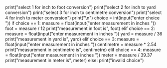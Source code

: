 print("select 1 for inch to foot conversion")
print("select 2 for inch to yard conversion")
print("select 3 for inch to centimetre conversion")
print("select 4 for inch to meter conversion")
print("\n")
choice = int(input("enter choice "))
if choice == 1:
    measure = float(input("enter measurement in inches "))
    foot = measure / 12
    print("measurement in foot is", foot)
elif choice == 2:
    measure = float(input("enter measurement in inches "))
    yard = measure / 36
    print("measurement in yard is", yard)
elif choice == 3:
    measure = float(input("enter measurement in inches "))
    centimetre = measure * 2.54
    print("measurement in centimetre is", centimetre)
elif choice == 4:
    measure = float(input("enter measurement in inches "))
    meter = measure / 39.37
    print("measurement in meter is", meter)
else:
    print("invalid choice")

